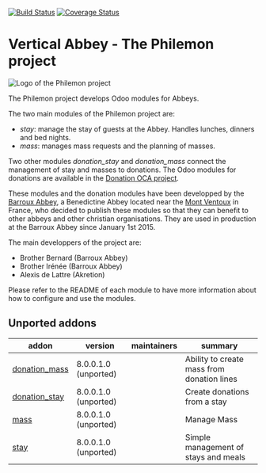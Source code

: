[![Build Status](https://travis-ci.org/OCA/vertical-abbey.svg?branch=9.0)](https://travis-ci.org/OCA/vertical-abbey)
[![Coverage Status](https://coveralls.io/repos/OCA/vertical-abbey/badge.png?branch=9.0)](https://coveralls.io/r/OCA/vertical-abbey?branch=9.0)

# Vertical Abbey - The Philemon project

![Logo of the Philemon project](http://people.via.ecp.fr/~alexis/philemon-logo-192.png "Philemon logo")

The Philemon project develops Odoo modules for Abbeys.

The two main modules of the Philemon project are:
* *stay*: manage the stay of guests at the Abbey. Handles lunches, dinners and bed nights.
* *mass*: manages mass requests and the planning of masses.

Two other modules *donation_stay* and *donation_mass* connect the management of stay and masses to donations. The Odoo modules for donations are available in the [Donation OCA project](https://github.com/OCA/donation).

These modules and the donation modules have been developped by the
[Barroux Abbey](http://www.barroux.org/), a Benedictine Abbey located
near the [Mont Ventoux](http://en.wikipedia.org/wiki/Mont_Ventoux) in
France, who decided to publish these modules so that they can benefit
to other abbeys and other christian organisations. They are used in
production at the Barroux Abbey since January 1st 2015.

The main developpers of the project are:
* Brother Bernard (Barroux Abbey)
* Brother Irénée (Barroux Abbey)
* Alexis de Lattre (Akretion)

Please refer to the README of each module to have more information about
how to configure and use the modules.

[//]: # (addons)

Unported addons
---------------
addon | version | maintainers | summary
--- | --- | --- | ---
[donation_mass](donation_mass/) | 8.0.0.1.0 (unported) |  | Ability to create mass from donation lines
[donation_stay](donation_stay/) | 8.0.0.1.0 (unported) |  | Create donations from a stay
[mass](mass/) | 8.0.0.1.0 (unported) |  | Manage Mass
[stay](stay/) | 8.0.0.1.0 (unported) |  | Simple management of stays and meals

[//]: # (end addons)
